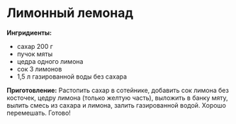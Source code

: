 # Лимонный лемонад #

**Ингридиенты:**

* сахар 200 г
* пучок мяты
* цедра одного лимона
* сок 3 лимонов
* 1,5 л газированной воды без сахара

**Приготовление:**
Растопить сахар в сотейнике, добавить сок лимона без косточек, цедру лимона (только желтую часть), выложить в банку мяту, вылить смесь из сахара и лимона, залить газированной водой. Хорошо перемешать. Готово!